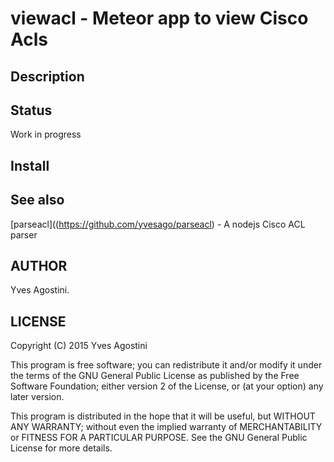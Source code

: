 viewacl - Meteor app to view Cisco Acls
=======================================

## Description


## Status

Work in progress

## Install


## See also

 [parseacl]((https://github.com/yvesago/parseacl) - A nodejs Cisco ACL parser 


## AUTHOR
 Yves Agostini.

## LICENSE
 
Copyright (C) 2015 Yves Agostini

 This program is free software; you can redistribute it and/or modify
 it under the terms of the GNU General Public License as published by
 the Free Software Foundation; either version 2 of the License, or
 (at your option) any later version.

 This program is distributed in the hope that it will be useful,
 but WITHOUT ANY WARRANTY; without even the implied warranty of
 MERCHANTABILITY or FITNESS FOR A PARTICULAR PURPOSE.  See the
 GNU General Public License for more details.

